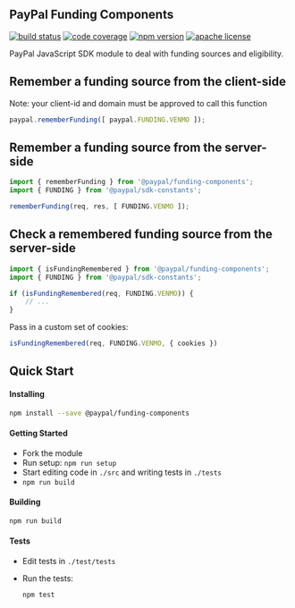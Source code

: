 PayPal Funding Components
-------------------------


[![build status][build-badge]][build]
[![code coverage][coverage-badge]][coverage]
[![npm version][version-badge]][package]
[![apache license][license-badge]][license]

[build-badge]: https://img.shields.io/github/workflow/status/paypal/paypal-funding-components/build?logo=github&style=flat-square
[build]: https://github.com/paypal/paypal-funding-components/actions?query=workflow%3Abuild
[coverage-badge]: https://img.shields.io/codecov/c/github/paypal/paypal-funding-components.svg?style=flat-square
[coverage]: https://codecov.io/github/paypal/paypal-funding-components/
[version-badge]: https://img.shields.io/npm/v/@paypal/funding-components.svg?style=flat-square
[package]: https://www.npmjs.com/package/@paypal/funding-components
[license-badge]: https://img.shields.io/npm/l/@paypal/funding-components.svg?style=flat-square
[license]: https://github.com/paypal/paypal-funding-components/blob/main/LICENSE

PayPal JavaScript SDK module to deal with funding sources and eligibility.

## Remember a funding source from the client-side

Note: your client-id and domain must be approved to call this function

```javascript
paypal.rememberFunding([ paypal.FUNDING.VENMO ]);
```

## Remember a funding source from the server-side

```javascript
import { rememberFunding } from '@paypal/funding-components';
import { FUNDING } from '@paypal/sdk-constants';

rememberFunding(req, res, [ FUNDING.VENMO ]);
```

## Check a remembered funding source from the server-side

```javascript
import { isFundingRemembered } from '@paypal/funding-components';
import { FUNDING } from '@paypal/sdk-constants';

if (isFundingRemembered(req, FUNDING.VENMO)) {
    // ...
}
```

Pass in a custom set of cookies:

```javascript
isFundingRemembered(req, FUNDING.VENMO, { cookies })
```


Quick Start
-----------

#### Installing

```bash
npm install --save @paypal/funding-components
```

#### Getting Started

- Fork the module
- Run setup: `npm run setup`
- Start editing code in `./src` and writing tests in `./tests`
- `npm run build`

#### Building

```bash
npm run build
```

#### Tests

- Edit tests in `./test/tests`
- Run the tests:

  ```bash
  npm test
  ```

